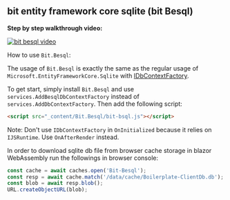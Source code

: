 ## bit entity framework core sqlite (bit Besql)

**Step by step walkthrough video:**

[![bit besql video](http://img.youtube.com/vi/ClpMKUboJmA/sd2.jpg)](http://www.youtube.com/watch?v=ClpMKUboJmA "bit besql video")

How to use `Bit.Besql`:

The usage of `Bit.Besql` is exactly the same as the regular usage of `Microsoft.EntityFrameworkCore.Sqlite` with [IDbContextFactory](https://learn.microsoft.com/en-us/aspnet/core/blazor/blazor-ef-core?view=aspnetcore-8.0#new-dbcontext-instances).

To get start, simply install `Bit.Besql` and use `services.AddBesqlDbContextFactory` instead of `services.AddDbContextFactory`.
Then add the following script:
```html
<script src="_content/Bit.Besql/bit-bsql.js"></script>
```

Note: Don't use `IDbContextFactory` in `OnInitialized` because it relies on `IJSRuntime`. Use `OnAfterRender` instead.

In order to download sqlite db file from browser cache storage in blazor WebAssembly run the followings in browser console:
```js
const cache = await caches.open('Bit-Besql');
const resp = await cache.match('/data/cache/Boilerplate-ClientDb.db');
const blob = await resp.blob();
URL.createObjectURL(blob);
```
